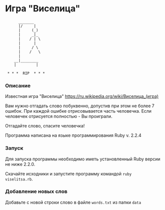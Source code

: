 # Игра "Виселица"

          _______
          |/     |
          |     (_)
          |     _|_
          |    / | \
          |      |
          |     / \
          |    /   \
          |
        __|________
        |         |

     * * *  RIP  * * *

### Описание
Известная игра "Виселица"
https://ru.wikipedia.org/wiki/Виселица_(игра)

Вам нужно отгадать слово побуквенно, допустив при этом не более 7 ошибок. При каждой ошибке отрисовывается часть человечка. Если человечек отрисуется полностью - Вы проиграли.

Отгадайте слово, спасите человечка!

Программа написана на языке программирования Ruby v. 2.2.4

### Запуск

Для запуска программы необходимо иметь установленный Ruby версии не ниже 2.2.0. 

Скачайте исходники и запустите программу командой ```ruby viselitsa.rb```.

### Добавление новых слов

Добавьте с новой строки слово в файле ```words.txt``` из папки ```data```
